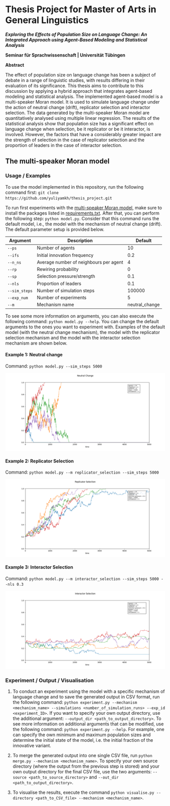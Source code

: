 # Thesis Project for Master of Arts in General Linguistics
***Exploring the Effects of Population Size on Language Change: An Integrated Approach using Agent-Based Modeling and Statistical Analysis***

**Seminar für Sprachwissenschaft | Universität Tübingen**

**Abstract**

The effect of population size on language change has been a subject of debate in a range of linguistic studies, with results differing in their evaluation of its significance. This thesis aims to contribute to this discussion by applying a hybrid approach that integrates agent-based modeling and statistical analysis. The implemented agent-based model is a multi-speaker Moran model. It is used to simulate language change under the action of neutral change (drift), replicator selection and interactor selection. The data generated by the multi-speaker Moran model are quantitatively analysed using multiple linear regression. The results of the statistical analysis show that population size has a significant effect on language change when selection, be it replicator or be it interactor, is involved. However, the factors that have a considerably greater impact are the strength of selection in the case of replicator selection and the proportion of leaders in the case of interactor selection.

## The multi-speaker Moran model
### Usage / Examples
To use the model implemented in this repository, run the following command first: ```git clone https://github.com/yuliyamkh/thesis_project.git```

To run first experiments with the [multi-speaker Moran model](https://github.com/yuliyamkh/ABM_AgentPy/blob/master/model.py), make sure to install the packages listed in [requirements.txt](https://github.com/yuliyamkh/ABM_AgentPy/blob/master/requirements.txt). After that, you can perform the following step: ```python model.py```. Consider that this command runs the default model, i.e., the model with the mechanism of neutral change (drift). The default parameter setup is provided below.

| Argument          | Description                            | Default        |
|-------------------|----------------------------------------|----------------|
| ```--ps```        | Number of agents                       | 10             |
| ```--ifs```       | Initial innovation frequency           | 0.2            |
| ```--n_ns```      | Average number of neighbours per agent | 4              |
| ```--rp```        | Rewiring probability                   | 0              |
| ```--sp```        | Selection pressure/strength            | 0.1            |
| ```--nls```       | Proportion of leaders                  | 0.1            |
| ```--sim_steps``` | Number of simulation steps             | 100000         |
| ```--exp_num```   | Number of experiments                  | 5              |
| ```--m```         | Mechanism name                         | neutral_change |

To see some more information on arguments, you can also execute the following command: ```python model.py --help```. You can change the default arguments to the ones you want to experiment with. Examples of the default model (with the neutral change mechanism), the model with the replicator selection mechanism and the model with the interactor selection mechanism are shown below.

#### Example 1: Neutral change
Command: ```python model.py --sim_steps 5000```

![Image](images/neutral_change.png)

#### Example 2: Replicator Selection
Command: ```python model.py --m replicator_selection --sim_steps 5000```

![Image](images/replicator_selection.png)

#### Example 3: Interactor Selection
Command: ```python model.py --m interactor_selection --sim_steps 5000 --nls 0.3```

![Image](images/interactor_selection.png)


### Experiment / Output / Visualisation
1. To conduct an experiment using the model with a specific mechanism of language change and to save the generated output in CSV format, run the following command: ```python experiment.py --mechanism <mechanism_name> --simulations <number_of_simulation_runs> --exp_id <experiment_ID>```. If you want to specify your own output directory, use the additional argument: ```--output_dir <path_to_output_directory>```. To see more information on additional arguments that can be modified, use the following command: ```python experiment.py --help```. For example, one can specify the own minimum and maximum population sizes and determine the initial state of the model, i.e. the initial fraction of the innovative variant.

2. To merge the generated output into one single CSV file, run ```python merge.py --mechanism <mechanism_name>```. To specify your own source directory (where the output from the previous step is stored) and your own output directory for the final CSV file, use the two arguments: ```--source <path_to_source_directory>``` and ```--out_dir <path_to_output_directory>```.

3. To visualise the results, execute the command ```python visualise.py --directory <path_to_CSV_file> --mechanism <mechanism_name>```.